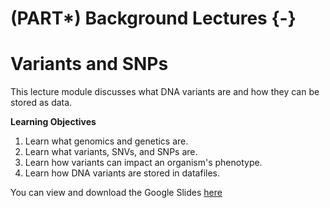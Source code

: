 # (PART\*) Background Lectures {-}

# Variants and SNPs

This lecture module discusses what DNA variants are and how they can be stored as data.


**Learning Objectives**

1. Learn what genomics and genetics are.
1. Learn what variants, SNVs, and SNPs are.
1. Learn how variants can impact an organism's phenotype.
1. Learn how DNA variants are stored in datafiles.

You can view and download the Google Slides [here](https://docs.google.com/presentation/d/1d3ZpAOpzNR1QxeUwZrrinGQl9e8vOokGWZmzzexQ6sM/edit?usp=sharing)
